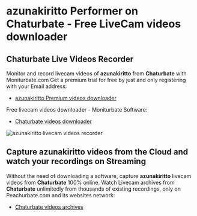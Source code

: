 # azunakiritto Performer on Chaturbate - Free LiveCam videos downloader

## Chaturbate Live Videos Recorder

Monitor and record livecam videos of **azunakiritto** from **Chaturbate** with Moniturbate.com
Get a premium trial for free by just and only registering with your Email address:
* [azunakiritto Premium videos downloader](https://moniturbate.com/request-demo-licence-key.html)

Free livecam videos downloader - Moniturbate Software:
* [Chaturbate videos downloader](https://moniturbate.com/moniturbate-download-software.html)

![azunakiritto livecam videos recorder](https://peachurnet.com/templates/moniturbate-software.png)


## Capture azunakiritto videos from the Cloud and watch your recordings on Streaming

Without the need of downloading a software, capture **azunakiritto** livecam videos from **Chaturbate** 100% online.
Watch Livecam archives from **Chaturbate** unlimitedly from thousands of existing recordings, only on Peachurbate.com and its websites network:
* [Chaturbate videos archives](https://peachurnet.com/)